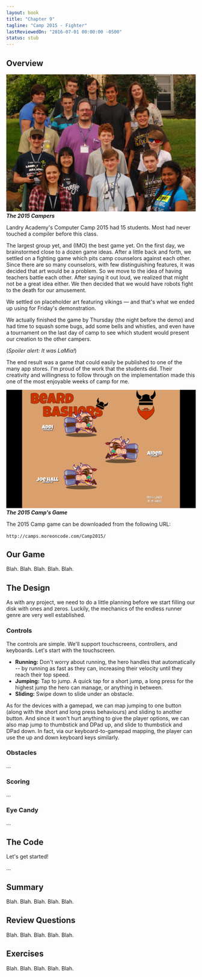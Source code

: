 ```yaml
---
layout: book 
title: "Chapter 9"
tagline: "Camp 2015 - Fighter"
lastReviewedOn: "2016-07-01 00:00:00 -0500"
status: stub
---
```


## Overview

![The 2015 Campers](images/camp2015students.jpg)<br/>
_**The 2015 Campers**_

Landry Academy's Computer Camp 2015 had 15 students. Most had never touched a compiler before this class.

The largest group yet, and (IMO) the best game yet. On the first day, we brainstormed close to a dozen game ideas. After a little back and forth, we settled on a fighting game which pits camp counselors against each other. Since there are so many counselors, with few distinguishing features, it was decided that art would be a problem. So we move to the idea of having teachers battle each other. After saying it out loud, we realized that might not be a great idea either. We then decided that we would have robots fight to the death for our amusement.

We settled on placeholder art featuring vikings — and that's what we ended up using for Friday's demonstration.

We actually finished the game by Thursday (the night before the demo) and had time to squash some bugs, add some bells and whistles, and even have a tournament on the last day of camp to see which student would present our creation to the other campers.

(*Spoiler alert: It was LaMia!*)

The end result was a game that could easily be published to one of the many app stores. I'm proud of the work that the students did. Their creativity and willingness to follow through on the implementation made this one of the most enjoyable weeks of camp for me.

![The 2015 Camp's Game](images/camp2015game.png)<br/>
_**The 2015 Camp's Game**_

The 2015 Camp game can be downloaded from the following URL:    

`http://camps.moreoncode.com/Camp2015/`

## Our Game

Blah. Blah. Blah. Blah. Blah.

## The Design

As with any project, we need to do a little planning before we start filling our disk with ones and zeros. Luckily, the mechanics of the endless runner genre are very well established.

### Controls

The controls are simple. We'll support touchscreens, controllers, and keyboards. Let's start with the touchscreen.

* **Running:** Don't worry about running, the hero handles that automatically -- by running as fast as they can, increasing their velocity until they reach their top speed.
* **Jumping:** Tap to jump. A quick tap for a short jump, a long press for the highest jump the hero can manage, or anything in between.
* **Sliding:** Swipe down to slide under an obstacle.

As for the devices with a gamepad, we can map jumping to one button (along with the short and long press behaviours) and sliding to another button. And since it won't hurt anything to give the player options, we can also map jump to thumbstick and DPad up, and slide to thumbstick and DPad down. In fact, via our keyboard-to-gamepad mapping, the player can use the up and down keyboard keys similarly.

### Obstacles

...

### Scoring

...

### Eye Candy

...

## The Code

Let's get started!

...

## Summary

Blah. Blah. Blah. Blah. Blah.

## Review Questions

Blah. Blah. Blah. Blah. Blah.

## Exercises

Blah. Blah. Blah. Blah. Blah.

